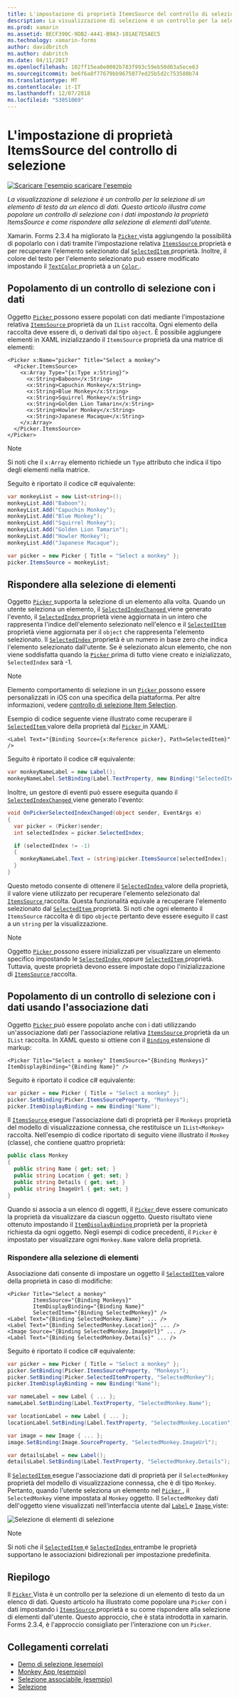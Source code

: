 ```yaml
---
title: L'impostazione di proprietà ItemsSource del controllo di selezione
description: La visualizzazione di selezione è un controllo per la selezione di un elemento di testo da un elenco di dati. Questo articolo illustra come popolare un controllo di selezione con i dati impostando la proprietà ItemsSource e come rispondere alla selezione di elementi dall'utente.
ms.prod: xamarin
ms.assetid: 8ECF390C-9DB2-4441-B9A3-101AE7E5AEC5
ms.technology: xamarin-forms
author: davidbritch
ms.author: dabritch
ms.date: 04/11/2017
ms.openlocfilehash: 102ff15ea0e0002b783f993c59eb50d03a5ece63
ms.sourcegitcommit: be6f6a8f77679bb9675077ed25b5d2c753580b74
ms.translationtype: MT
ms.contentlocale: it-IT
ms.lasthandoff: 12/07/2018
ms.locfileid: "53051069"
---
```

# <a name="setting-a-pickers-itemssource-property"></a>L'impostazione di proprietà ItemsSource del controllo di selezione

[![Scaricare l'esempio](~/media/shared/download.png) scaricare l'esempio](https://developer.xamarin.com/samples/xamarin-forms/UserInterface/MonkeyAppPicker/)

_La visualizzazione di selezione è un controllo per la selezione di un elemento di testo da un elenco di dati. Questo articolo illustra come popolare un controllo di selezione con i dati impostando la proprietà ItemsSource e come rispondere alla selezione di elementi dall'utente._

Xamarin. Forms 2.3.4 ha migliorato la [ `Picker` ](xref:Xamarin.Forms.Picker) vista aggiungendo la possibilità di popolarlo con i dati tramite l'impostazione relativa [ `ItemsSource` ](xref:Xamarin.Forms.Picker.ItemsSource) proprietà e per recuperare l'elemento selezionato dal [ `SelectedItem` ](xref:Xamarin.Forms.Picker.SelectedItem) proprietà. Inoltre, il colore del testo per l'elemento selezionato può essere modificato impostando il [ `TextColor` ](xref:Xamarin.Forms.Picker.TextColor) proprietà a un [ `Color` ](xref:Xamarin.Forms.Color).

## <a name="populating-a-picker-with-data"></a>Popolamento di un controllo di selezione con i dati

Oggetto [ `Picker` ](xref:Xamarin.Forms.Picker) possono essere popolati con dati mediante l'impostazione relativa [ `ItemsSource` ](xref:Xamarin.Forms.Picker.ItemsSource) proprietà da un `IList` raccolta. Ogni elemento della raccolta deve essere di, o derivati dal tipo `object`. È possibile aggiungere elementi in XAML inizializzando il `ItemsSource` proprietà da una matrice di elementi:

```xaml
<Picker x:Name="picker" Title="Select a monkey">
  <Picker.ItemsSource>
    <x:Array Type="{x:Type x:String}">
      <x:String>Baboon</x:String>
      <x:String>Capuchin Monkey</x:String>
      <x:String>Blue Monkey</x:String>
      <x:String>Squirrel Monkey</x:String>
      <x:String>Golden Lion Tamarin</x:String>
      <x:String>Howler Monkey</x:String>
      <x:String>Japanese Macaque</x:String>
    </x:Array>
  </Picker.ItemsSource>
</Picker>
```

> [!NOTE]
> Si noti che il `x:Array` elemento richiede un `Type` attributo che indica il tipo degli elementi nella matrice.

Seguito è riportato il codice c# equivalente:

```csharp
var monkeyList = new List<string>();
monkeyList.Add("Baboon");
monkeyList.Add("Capuchin Monkey");
monkeyList.Add("Blue Monkey");
monkeyList.Add("Squirrel Monkey");
monkeyList.Add("Golden Lion Tamarin");
monkeyList.Add("Howler Monkey");
monkeyList.Add("Japanese Macaque");

var picker = new Picker { Title = "Select a monkey" };
picker.ItemsSource = monkeyList;
```

## <a name="responding-to-item-selection"></a>Rispondere alla selezione di elementi

Oggetto [ `Picker` ](xref:Xamarin.Forms.Picker) supporta la selezione di un elemento alla volta. Quando un utente seleziona un elemento, il [ `SelectedIndexChanged` ](xref:Xamarin.Forms.Picker.SelectedIndexChanged) viene generato l'evento, il [ `SelectedIndex` ](xref:Xamarin.Forms.Picker.SelectedIndex) proprietà viene aggiornata in un intero che rappresenta l'indice dell'elemento selezionato nell'elenco e il [ `SelectedItem` ](xref:Xamarin.Forms.Picker.SelectedItem) proprietà viene aggiornata per il `object` che rappresenta l'elemento selezionato. Il [ `SelectedIndex` ](xref:Xamarin.Forms.Picker.SelectedIndex) proprietà è un numero in base zero che indica l'elemento selezionato dall'utente. Se è selezionato alcun elemento, che non viene soddisfatta quando la [ `Picker` ](xref:Xamarin.Forms.Picker) prima di tutto viene creato e inizializzato, `SelectedIndex` sarà -1.

> [!NOTE]
> Elemento comportamento di selezione in un [ `Picker` ](xref:Xamarin.Forms.Picker) possono essere personalizzati in iOS con una specifica della piattaforma. Per altre informazioni, vedere [controllo di selezione Item Selection](~/xamarin-forms/platform/platform-specifics/consuming/ios.md#picker_update_mode).

Esempio di codice seguente viene illustrato come recuperare il [ `SelectedItem` ](xref:Xamarin.Forms.Picker.SelectedItem) valore della proprietà dal [ `Picker` ](xref:Xamarin.Forms.Picker) in XAML:

```xaml
<Label Text="{Binding Source={x:Reference picker}, Path=SelectedItem}" />
```

Seguito è riportato il codice c# equivalente:

```csharp
var monkeyNameLabel = new Label();
monkeyNameLabel.SetBinding(Label.TextProperty, new Binding("SelectedItem", source: picker));
```

Inoltre, un gestore di eventi può essere eseguita quando il [ `SelectedIndexChanged` ](xref:Xamarin.Forms.Picker.SelectedIndexChanged) viene generato l'evento:

```csharp
void OnPickerSelectedIndexChanged(object sender, EventArgs e)
{
  var picker = (Picker)sender;
  int selectedIndex = picker.SelectedIndex;

  if (selectedIndex != -1)
  {
    monkeyNameLabel.Text = (string)picker.ItemsSource[selectedIndex];
  }
}
```

Questo metodo consente di ottenere il [ `SelectedIndex` ](xref:Xamarin.Forms.Picker.SelectedIndex) valore della proprietà, il valore viene utilizzato per recuperare l'elemento selezionato dal [ `ItemsSource` ](xref:Xamarin.Forms.Picker.ItemsSource) raccolta. Questa funzionalità equivale a recuperare l'elemento selezionato dal [ `SelectedItem` ](xref:Xamarin.Forms.Picker.SelectedItem) proprietà. Si noti che ogni elemento il `ItemsSource` raccolta è di tipo `object`e pertanto deve essere eseguito il cast a un `string` per la visualizzazione.

> [!NOTE]
> Oggetto [ `Picker` ](xref:Xamarin.Forms.Picker) possono essere inizializzati per visualizzare un elemento specifico impostando le [ `SelectedIndex` ](xref:Xamarin.Forms.Picker.SelectedIndex) oppure [ `SelectedItem` ](xref:Xamarin.Forms.Picker.SelectedItem) proprietà. Tuttavia, queste proprietà devono essere impostate dopo l'inizializzazione di [ `ItemsSource` ](xref:Xamarin.Forms.Picker.ItemsSource) raccolta.

## <a name="populating-a-picker-with-data-using-data-binding"></a>Popolamento di un controllo di selezione con i dati usando l'associazione dati

Oggetto [ `Picker` ](xref:Xamarin.Forms.Picker) può essere popolato anche con i dati utilizzando un'associazione dati per l'associazione relativa [ `ItemsSource` ](xref:Xamarin.Forms.Picker.ItemsSource) proprietà da un `IList` raccolta. In XAML questo si ottiene con il [ `Binding` ](xref:Xamarin.Forms.Xaml.BindingExtension) estensione di markup:

```xaml
<Picker Title="Select a monkey" ItemsSource="{Binding Monkeys}" ItemDisplayBinding="{Binding Name}" />
```

Seguito è riportato il codice c# equivalente:

```csharp
var picker = new Picker { Title = "Select a monkey" };
picker.SetBinding(Picker.ItemsSourceProperty, "Monkeys");
picker.ItemDisplayBinding = new Binding("Name");
```

Il [ `ItemsSource` ](xref:Xamarin.Forms.Picker.ItemsSource) esegue l'associazione dati di proprietà per il `Monkeys` proprietà del modello di visualizzazione connessa, che restituisce un `IList<Monkey>` raccolta. Nell'esempio di codice riportato di seguito viene illustrato il `Monkey` (classe), che contiene quattro proprietà:

```csharp
public class Monkey
{
  public string Name { get; set; }
  public string Location { get; set; }
  public string Details { get; set; }
  public string ImageUrl { get; set; }
}
```

Quando si associa a un elenco di oggetti, il [ `Picker` ](xref:Xamarin.Forms.Picker) deve essere comunicato la proprietà da visualizzare da ciascun oggetto. Questo risultato viene ottenuto impostando il [ `ItemDisplayBinding` ](xref:Xamarin.Forms.Picker.ItemDisplayBinding) proprietà per la proprietà richiesta da ogni oggetto. Negli esempi di codice precedenti, il `Picker` è impostato per visualizzare ogni `Monkey.Name` valore della proprietà.

### <a name="responding-to-item-selection"></a>Rispondere alla selezione di elementi

Associazione dati consente di impostare un oggetto il [ `SelectedItem` ](xref:Xamarin.Forms.Picker.SelectedItem) valore della proprietà in caso di modifiche:

```xaml
<Picker Title="Select a monkey"
        ItemsSource="{Binding Monkeys}"
        ItemDisplayBinding="{Binding Name}"
        SelectedItem="{Binding SelectedMonkey}" />
<Label Text="{Binding SelectedMonkey.Name}" ... />
<Label Text="{Binding SelectedMonkey.Location}" ... />
<Image Source="{Binding SelectedMonkey.ImageUrl}" ... />
<Label Text="{Binding SelectedMonkey.Details}" ... />
```

Seguito è riportato il codice c# equivalente:

```csharp
var picker = new Picker { Title = "Select a monkey" };
picker.SetBinding(Picker.ItemsSourceProperty, "Monkeys");
picker.SetBinding(Picker.SelectedItemProperty, "SelectedMonkey");
picker.ItemDisplayBinding = new Binding("Name");

var nameLabel = new Label { ... };
nameLabel.SetBinding(Label.TextProperty, "SelectedMonkey.Name");

var locationLabel = new Label { ... };
locationLabel.SetBinding(Label.TextProperty, "SelectedMonkey.Location");

var image = new Image { ... };
image.SetBinding(Image.SourceProperty, "SelectedMonkey.ImageUrl");

var detailsLabel = new Label();
detailsLabel.SetBinding(Label.TextProperty, "SelectedMonkey.Details");
```

Il [ `SelectedItem` ](xref:Xamarin.Forms.Picker.SelectedItem) esegue l'associazione dati di proprietà per il `SelectedMonkey` proprietà del modello di visualizzazione connessa, che è di tipo `Monkey`. Pertanto, quando l'utente seleziona un elemento nel [ `Picker` ](xref:Xamarin.Forms.Picker), il `SelectedMonkey` viene impostata al `Monkey` oggetto. Il `SelectedMonkey` dati dell'oggetto viene visualizzati nell'interfaccia utente dal [ `Label` ](xref:Xamarin.Forms.Label) e [ `Image` ](xref:Xamarin.Forms.Image) viste:

![](populating-itemssource-images/monkeys.png "Selezione di elementi di selezione")

> [!NOTE]
> Si noti che il [ `SelectedItem` ](xref:Xamarin.Forms.Picker.SelectedItem) e [ `SelectedIndex` ](xref:Xamarin.Forms.Picker.SelectedIndex) entrambe le proprietà supportano le associazioni bidirezionali per impostazione predefinita.

## <a name="summary"></a>Riepilogo

Il [ `Picker` ](xref:Xamarin.Forms.Picker) Vista è un controllo per la selezione di un elemento di testo da un elenco di dati. Questo articolo ha illustrato come popolare una `Picker` con i dati impostando i [ `ItemsSource` ](xref:Xamarin.Forms.Picker.ItemsSource) proprietà e su come rispondere alla selezione di elementi dall'utente. Questo approccio, che è stata introdotta in xamarin. Forms 2.3.4, è l'approccio consigliato per l'interazione con un `Picker`.


## <a name="related-links"></a>Collegamenti correlati

- [Demo di selezione (esempio)](https://developer.xamarin.com/samples/xamarin-forms/UserInterface/PickerDemo/)
- [Monkey App (esempio)](https://developer.xamarin.com/samples/xamarin-forms/UserInterface/MonkeyAppPicker/)
- [Selezione associabile (esempio)](https://developer.xamarin.com/samples/xamarin-forms/UserInterface/BindablePicker/)
- [Selezione](xref:Xamarin.Forms.Picker)
